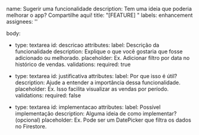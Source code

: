 name: Sugerir uma funcionalidade
description: Tem uma ideia que poderia melhorar o app? Compartilhe aqui!
title: "[FEATURE] "
labels: enhancement
assignees: ''

body:
- type: textarea
  id: descricao
  attributes:
  label: Descrição da funcionalidade
  description: Explique o que você gostaria que fosse adicionado ou melhorado.
  placeholder: Ex. Adicionar filtro por data no histórico de vendas.
  validations:
  required: true

- type: textarea
  id: justificativa
  attributes:
  label: Por que isso é útil?
  description: Ajude a entender a importância dessa funcionalidade.
  placeholder: Ex. Isso facilita visualizar as vendas por período.
  validations:
  required: false

- type: textarea
  id: implementacao
  attributes:
  label: Possível implementação
  description: Alguma ideia de como implementar? (opcional)
  placeholder: Ex. Pode ser um DatePicker que filtra os dados no Firestore.
